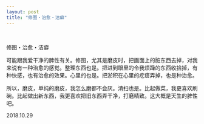 ```yaml
---
layout: post
title: "修图・治愈・洁癖"
---
```


  
&nbsp;
&nbsp;


修图・治愈・洁癖

可能跟我爱干净的脾性有关。修图，尤其是磨皮时，把画面上的脏东西去掉，对我来说有一种治愈的感觉。整理东西也是。把进到眼里的令我烦躁的东西收拾掉，有种快感，也有治愈的效果。心里的也是。把淤积在心里的疙瘩弄掉，也是种治愈。

所以，磨皮，单纯的磨皮，我怎么磨都不会厌。清扫也是。比起做菜，我更喜欢刷碗。比起做出新东西，我更喜欢把旧东西弄干净，打磨精致。这大概是天生的脾性吧。

2018.10.29